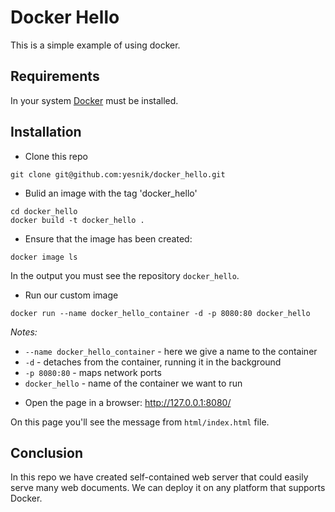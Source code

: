 # Docker Hello

This is a simple example of using docker.

## Requirements

In your system [Docker](https://www.docker.com/) must be installed.

## Installation

* Clone this repo

```
git clone git@github.com:yesnik/docker_hello.git
```

* Bulid an image with the tag 'docker_hello'

```
cd docker_hello
docker build -t docker_hello .
```

* Ensure that the image has been created:

```
docker image ls
```

In the output you must see the repository `docker_hello`.

* Run our custom image

```
docker run --name docker_hello_container -d -p 8080:80 docker_hello
```

*Notes:*

- `--name docker_hello_container` - here we give a name to the container
- `-d` - detaches from the container, running it in the background
- `-p 8080:80` - maps network ports
- `docker_hello` - name of the container we want to run

* Open the page in a browser: http://127.0.0.1:8080/

On this page you'll see the message from `html/index.html` file.

## Conclusion

In this repo we have created self-contained web server that could easily serve many web documents. We can deploy it on any platform that supports Docker.
